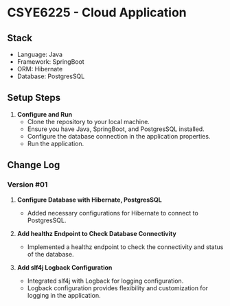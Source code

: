 # CSYE6225 - Cloud Application

## Stack
- Language: Java
- Framework: SpringBoot
- ORM: Hibernate
- Database: PostgresSQL

## Setup Steps
1. **Configure and Run**
    - Clone the repository to your local machine.
    - Ensure you have Java, SpringBoot, and PostgresSQL installed.
    - Configure the database connection in the application properties.
    - Run the application.

## Change Log

### Version #01
1. **Configure Database with Hibernate, PostgresSQL**
    - Added necessary configurations for Hibernate to connect to PostgresSQL.

2. **Add healthz Endpoint to Check Database Connectivity**
    - Implemented a healthz endpoint to check the connectivity and status of the database.

3. **Add slf4j Logback Configuration**
    - Integrated slf4j with Logback for logging configuration.
    - Logback configuration provides flexibility and customization for logging in the application.
